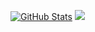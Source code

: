 [![GitHub Stats](https://github-readme-stats.vercel.app/api/?username=Equivalent-Matt&count_private=true&theme=tokyonight&showicons=true)]()
![](https://github.com/jasongaylord/github-stats/blob/master/generated/languages.svg)
